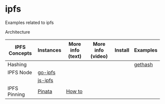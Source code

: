 # ipfs
Examples related to ipfs

Architecture


| IPFS Concepts   | Instances | More info (text) | More info (video) |   Install  |  Examples |
| --------------- |  --------- | ---------      | ---------          | ---------  |  -------- | 
| Hashing     |            |                |                    |            | [gethash](gethash) |
| IPFS Node    | [go-ipfs][5] |
|              | [js-ipfs][6] |
| IPFS Pinning | [Pinata](https://pinata.cloud) | [How to](https://medium.com/pinata/how-to-pin-to-ipfs-effortlessly-ba3437b33885) 


[5]: https://github.com/ipfs/go-ipfs "go-ipfs"
[6]: https://github.com/ipfs/js-ipfs "js-ipfs"
